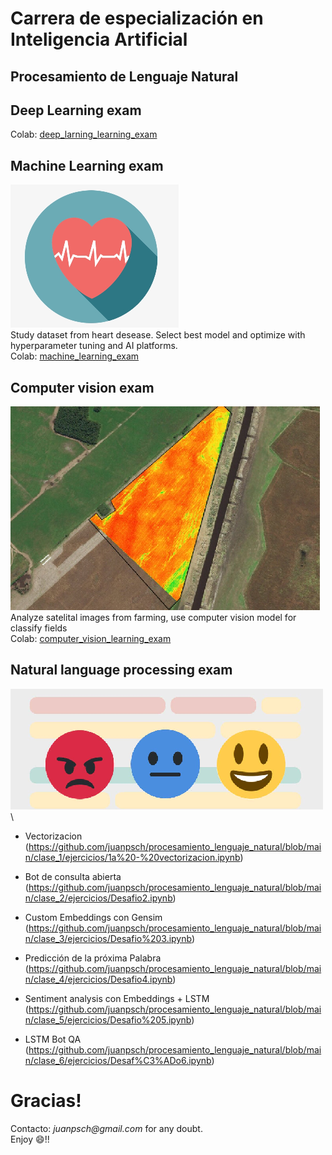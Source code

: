 # Carrera de especialización en Inteligencia Artificial
## Procesamiento de Lenguaje Natural


## Deep Learning exam
Colab: [deep_larning_learning_exam](https://github.com/hernancontigiani/AI-Specialization-Projects/blob/main/deep_learning_exam.ipynb)

## Machine Learning exam
![img1](images/heart.png)\
Study dataset from heart desease. Select best model and optimize with hyperparameter tuning and AI platforms.\
Colab: [machine_learning_exam](https://github.com/hernancontigiani/AI-Specialization-Projects/blob/main/machine_learning_exam.ipynb)

## Computer vision exam
![img1](images/sentinel.png)\
Analyze satelital images from farming, use computer vision model for classify fields\
Colab: [computer_vision_learning_exam](https://github.com/hernancontigiani/AI-Specialization-Projects/blob/main/computer_vision_exam.ipynb)

## Natural language processing exam
![img1](images/sentiment_analysis.png)\

- Vectorizacion
(https://github.com/juanpsch/procesamiento_lenguaje_natural/blob/main/clase_1/ejercicios/1a%20-%20vectorizacion.ipynb)

- Bot de consulta abierta
(https://github.com/juanpsch/procesamiento_lenguaje_natural/blob/main/clase_2/ejercicios/Desafio2.ipynb)

- Custom Embeddings con Gensim
(https://github.com/juanpsch/procesamiento_lenguaje_natural/blob/main/clase_3/ejercicios/Desafio%203.ipynb)

- Predicción de la próxima Palabra
(https://github.com/juanpsch/procesamiento_lenguaje_natural/blob/main/clase_4/ejercicios/Desafio4.ipynb)

- Sentiment analysis con Embeddings + LSTM
(https://github.com/juanpsch/procesamiento_lenguaje_natural/blob/main/clase_5/ejercicios/Desafio%205.ipynb)

- LSTM Bot QA
(https://github.com/juanpsch/procesamiento_lenguaje_natural/blob/main/clase_6/ejercicios/Desaf%C3%ADo6.ipynb)


# Gracias!
Contacto: _juanpsch@gmail.com_ for any doubt.\
Enjoy :smile:!!
